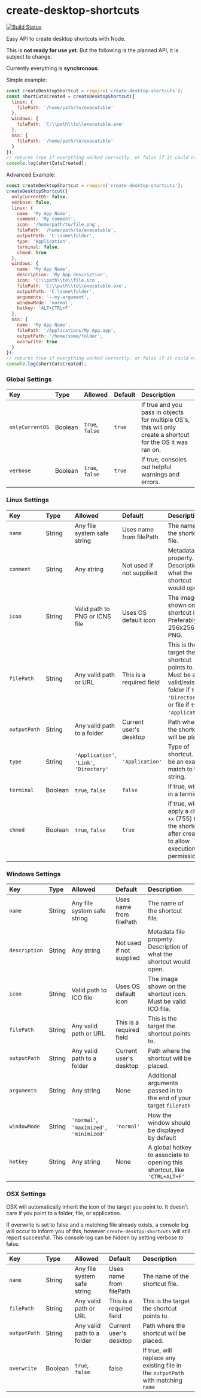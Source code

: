 
# create-desktop-shortcuts

[![Build Status](https://travis-ci.org/nwutils/create-desktop-shortcuts.svg?branch=master)](https://travis-ci.org/nwutils/create-desktop-shortcuts)

Easy API to create desktop shortcuts with Node.

This is **not ready for use yet**. But the following is the planned API, it is subject to change.

Currently everything is **synchronous**.

Simple example:

```js
const createDesktopShortcut = require('create-desktop-shortcuts');
const shortCutsCreated = createDesktopShortcut({
  linux: {
    filePath: '/home/path/to/executable'
  },
  windows: {
    filePath: 'C:\\path\\to\\executable.exe'
  },
  osx: {
    filePath: '/home/path/to/executable'
  }
});
// returns true if everything worked correctly, or false if it could not create the icon or set its permissions
console.log(shortCutsCreated);
```

Advanced Example:

```js
const createDesktopShortcut = require('create-desktop-shortcuts');
createDesktopShortcut({
  onlyCurrentOS: false,
  verbose: false,
  linux: {
    name: 'My App Name',
    comment: 'My comment',
    icon: '/home/path/to/file.png',
    filePath: '/home/path/to/executable',
    outputPath: 'C:\some\folder',
    type: 'Application',
    terminal: false,
    chmod: true
  },
  windows: {
    name: 'My App Name',
    description: 'My App description',
    icon: 'C:\\path\\to\\file.ico',
    filePath: 'C:\\path\\to\\executable.exe',
    outputPath: 'C:\some\folder',
    arguments: '--my-argument',
    windowMode: 'normal',
    hotkey: 'ALT+CTRL+F'
  },
  osx: {
    name: 'My App Name',
    filePath: '/Applications/My App.app',
    outputPath: '/home/some/folder',
    overwrite: true
  }
});
// returns true if everything worked correctly, or false if it could not create the icon or set its permissions
console.log(shortCutsCreated);
```


### Global Settings

Key             | Type    | Allowed         | Default | Description
:--             | :--     | :--             | :--     | :--
`onlyCurrentOS` | Boolean | `true`, `false` | `true`  | If true and you pass in objects for multiple OS's, this will only create a shortcut for the OS it was ran on.
`verbose`       | Boolean | `true`, `false` | `true`  | If true, consoles out helpful warnings and errors.


### Linux Settings

Key          | Type    | Allowed                                  | Default                  | Description
:--          | :--     | :--                                      | :--                      | :--
`name`       | String  | Any file system safe string              | Uses name from filePath  | The name of the shortcut file.
`comment`    | String  | Any string                               | Not used if not supplied | Metadata file property. Description of what the shortcut would open.
`icon`       | String  | Valid path to PNG or ICNS file           | Uses OS default icon     | The image shown on the shortcut icon. Preferably a 256x256 PNG.
`filePath`   | String  | Any valid path or URL                    | This is a required field | This is the target the shortcut points to. Must be a valid/existing folder if `type: 'Directory'`, or file if `type: 'Application'`.
`outputPath` | String  | Any valid path to a folder               | Current user's desktop   | Path where the shortcut will be placed.
`type`       | String  | `'Application'`, `'Link'`, `'Directory'` | `'Application'`          | Type of shortcut. Must be an exact match to this string.
`terminal`   | Boolean | `true`, `false`                          | `false`                  | If true, will run in a terminal.
`chmod`      | Boolean | `true`, `false`                          | `true`                   | If true, will apply a `chmod +x` (755) to the shortcut after creation to allow execution permission.


### Windows Settings

Key           | Type   | Allowed                                  | Default                  | Description
:--           | :--    | :--                                      | :--                      | :--
`name`        | String | Any file system safe string              | Uses name from filePath  | The name of the shortcut file.
`description` | String | Any string                               | Not used if not supplied | Metadata file property. Description of what the shortcut would open.
`icon`        | String | Valid path to ICO file                   | Uses OS default icon     | The image shown on the shortcut icon. Must be valid ICO file.
`filePath`    | String | Any valid path or URL                    | This is a required field | This is the target the shortcut points to.
`outputPath`  | String | Any valid path to a folder               | Current user's desktop   | Path where the shortcut will be placed.
`arguments`   | String | Any string                               | None                     | Additional arguments passed in to the end of your target `filePath`
`windowMode`  | String | `'normal'`, `'maximized'`, `'minimized'` | `'normal'`               | How the window should be displayed by default
`hotkey`      | String | Any string                               | None                     | A global hotkey to associate to opening this shortcut, like `'CTRL+ALT+F'`


### OSX Settings

OSX will automatically inherit the icon of the target you point to. It doesn't care if you point to a folder, file, or application.

If overwrite is set to false and a matching file already exists, a console log will occur to inform you of this, however `create-desktop-shortcuts` will still report successful. This console log can be hidden by setting verbose to false.

Key          | Type    | Allowed                     | Default                  | Description
:--          | :--     | :--                         | :--                      | :--
`name`       | String  | Any file system safe string | Uses name from filePath  | The name of the shortcut file.
`filePath`   | String  | Any valid path or URL       | This is a required field | This is the target the shortcut points to.
`outputPath` | String  | Any valid path to a folder  | Current user's desktop   | Path where the shortcut will be placed.
`overwrite`  | Boolean | `true`, `false`             | false                    | If true, will replace any existing file in the `outputPath` with matching `name`
